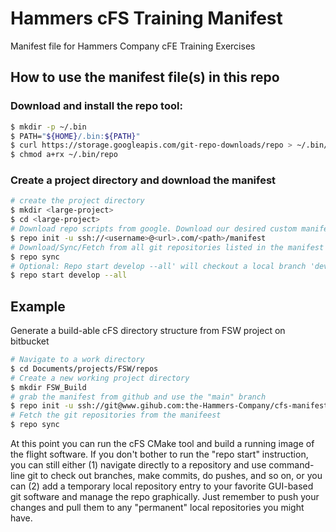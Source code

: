 #  Hammers cFS Training Manifest
Manifest file for Hammers Company cFE Training Exercises 


## How to use the manifest file(s) in this repo

### Download and install the repo tool:

```bash
$ mkdir -p ~/.bin
$ PATH="${HOME}/.bin:${PATH}"
$ curl https://storage.googleapis.com/git-repo-downloads/repo > ~/.bin/repo
$ chmod a+rx ~/.bin/repo
```

### Create a project directory and download the manifest
```bash
# create the project directory
$ mkdir <large-project> 
$ cd <large-project>
# Download repo scripts from google. Download our desired custom manifest
$ repo init -u ssh://<username>@<url>.com/<path>/manifest 
# Download/Sync/Fetch from all git repositories listed in the manifest
$ repo sync 
# Optional: Repo start develop --all' will checkout a local branch 'develop' in each git repository
$ repo start develop --all
```

## Example

Generate a build-able cFS directory structure from FSW project on bitbucket 
```bash
# Navigate to a work directory
$ cd Documents/projects/FSW/repos
# Create a new working project directory
$ mkdir FSW_Build
# grab the manifest from github and use the "main" branch
$ repo init -u ssh://git@www.gihub.com:the-Hammers-Company/cfs-manifest.git -b main
# Fetch the git repositories from the manifeest
$ repo sync
```
At this point you can run the cFS CMake tool and build a running image of the flight software.  If you don't bother to run the "repo start" instruction, you can still either (1) navigate directly to a repository and use command-line git to check out branches, make commits, do pushes, and so on, or you can (2) add a temporary local repository entry to your favorite GUI-based git software and manage the repo graphically.
Just remember to push your changes and pull them to any "permanent" local repositories you might have.

